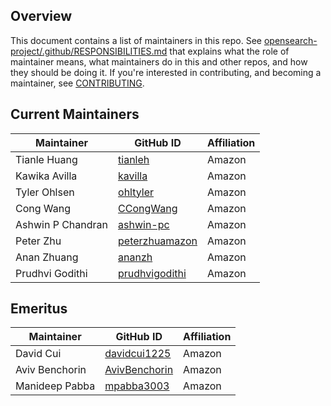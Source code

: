 ## Overview

This document contains a list of maintainers in this repo. See [opensearch-project/.github/RESPONSIBILITIES.md](https://github.com/opensearch-project/.github/blob/main/RESPONSIBILITIES.md#maintainer-responsibilities) that explains what the role of maintainer means, what maintainers do in this and other repos, and how they should be doing it. If you're interested in contributing, and becoming a maintainer, see [CONTRIBUTING](CONTRIBUTING.md).

## Current Maintainers

| Maintainer        | GitHub ID                                           | Affiliation |
| ----------------- | --------------------------------------------------- | ----------- |
| Tianle Huang      | [tianleh](https://github.com/tianleh)               | Amazon      |
| Kawika Avilla     | [kavilla](https://github.com/kavilla)               | Amazon      |
| Tyler Ohlsen      | [ohltyler](https://github.com/ohltyler)             | Amazon      |
| Cong Wang         | [CCongWang](https://github.com/CCongWang)           | Amazon      |
| Ashwin P Chandran | [ashwin-pc](https://github.com/ashwin-pc)           | Amazon      |
| Peter Zhu         | [peterzhuamazon](https://github.com/peterzhuamazon) | Amazon      |
| Anan Zhuang       | [ananzh](https://github.com/ananzh)                 | Amazon      |
| Prudhvi Godithi | [prudhvigodithi](https://github.com/prudhvigodithi)   | Amazon      |

## Emeritus

| Maintainer     | GitHub ID                                         | Affiliation |
| -------------- | ------------------------------------------------- | ----------- |
| David Cui      | [davidcui1225](https://github.com/davidcui1225)   | Amazon      |
| Aviv Benchorin | [AvivBenchorin](https://github.com/AvivBenchorin) | Amazon      |
| Manideep Pabba | [mpabba3003](https://github.com/mpabba3003)       | Amazon      |
